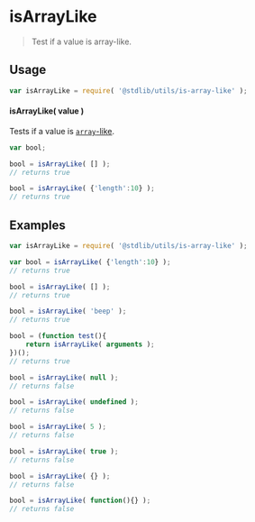# isArrayLike

> Test if a value is array-like.


<section class="usage">

## Usage

``` javascript
var isArrayLike = require( '@stdlib/utils/is-array-like' );
```

#### isArrayLike( value )

Tests if a value is [`array`-like][array-like].

``` javascript
var bool;

bool = isArrayLike( [] );
// returns true

bool = isArrayLike( {'length':10} );
// returns true
```

</section>

<!-- /.usage -->


<section class="examples">

## Examples

``` javascript
var isArrayLike = require( '@stdlib/utils/is-array-like' );

var bool = isArrayLike( {'length':10} );
// returns true

bool = isArrayLike( [] );
// returns true

bool = isArrayLike( 'beep' );
// returns true

bool = (function test(){
    return isArrayLike( arguments );
})();
// returns true

bool = isArrayLike( null );
// returns false

bool = isArrayLike( undefined );
// returns false

bool = isArrayLike( 5 );
// returns false

bool = isArrayLike( true );
// returns false

bool = isArrayLike( {} );
// returns false

bool = isArrayLike( function(){} );
// returns false
```

</section>

<!-- /.examples -->


<section class="links">

[array-like]: http://www.2ality.com/2013/05/quirk-array-like-objects.html

</section>

<!-- /.links -->
